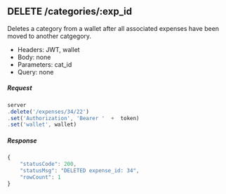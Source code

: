 

## DELETE /categories/:exp_id
Deletes a category from a wallet after all associated expenses have been moved to another catgegory. 

- Headers: JWT, wallet
- Body: none
- Parameters: cat_id
- Query: none

##### Request
```javascript
server
.delete('/expenses/34/22')
.set('Authorization', 'Bearer '  +  token)
.set('wallet', wallet)
```

##### Response
```javascript
{
    "statusCode": 200,
    "statusMsg": "DELETED expense_id: 34",
    "rowCount": 1
}

```